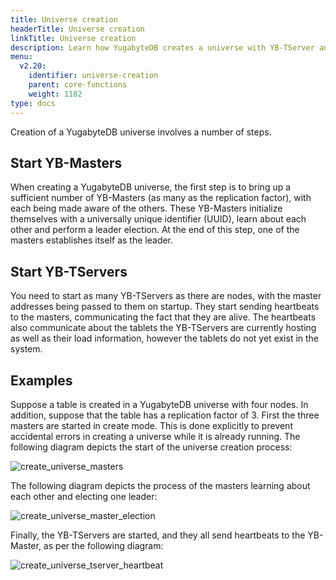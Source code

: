 ```yaml
---
title: Universe creation
headerTitle: Universe creation
linkTitle: Universe creation
description: Learn how YugabyteDB creates a universe with YB-TServer and YB-Master nodes.
menu:
  v2.20:
    identifier: universe-creation
    parent: core-functions
    weight: 1182
type: docs
---
```


Creation of a YugabyteDB universe involves a number of steps.

## Start YB-Masters

When creating a YugabyteDB universe, the first step is to bring up a sufficient number of YB-Masters (as many as the replication factor), with each being made aware of the others. These YB-Masters initialize themselves with a universally unique identifier (UUID), learn about each other and perform a leader election. At the end of this step, one of the masters establishes itself as the leader.

## Start YB-TServers

You need to start as many YB-TServers as there are nodes, with the master addresses being passed to them on startup. They start sending heartbeats to the masters, communicating the fact that they are alive. The heartbeats also communicate about the tablets the YB-TServers are currently hosting as well as their load information, however the tablets do not yet exist in the system.

## Examples

Suppose a table is created in a YugabyteDB universe with four nodes. In addition, suppose that the table has a replication factor of 3. First the three masters are started in create mode. This is done explicitly to prevent accidental errors in creating a universe while it is already running. The following diagram depicts the start of the  universe creation process: 

![create_universe_masters](/images/architecture/create_universe_masters.png)

The following diagram depicts the process of the masters learning about each other and electing one leader:

![create_universe_master_election](/images/architecture/create_universe_master_election.png)

Finally, the YB-TServers are started, and they all send heartbeats to the YB-Master, as per the following diagram:

![create_universe_tserver_heartbeat](/images/architecture/create_universe_tserver_heartbeat.png)
